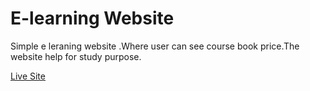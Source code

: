 # E-learning Website

Simple e leraning website .Where user can see course book price.The website help for study purpose.

[Live Site](https://e-learning-site-misbahmuib.netlify.app/)




